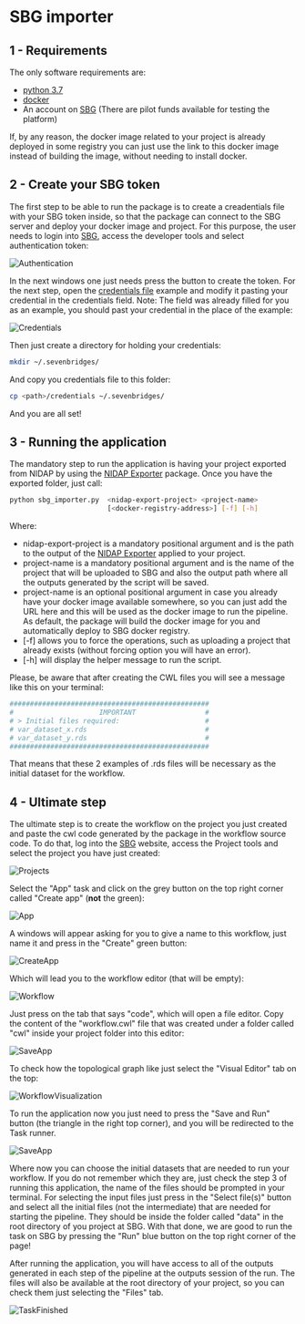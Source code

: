 # SBG importer

## 1 - Requirements
The only software requirements are:
- [python 3.7](https://www.python.org/downloads/release/python-3716/)
- [docker](https://www.docker.com)
- An account on [SBG](http://cgc.sbgenomics.com) (There are pilot funds available for testing the platform)

If, by any reason, the docker image related to your project is already deployed in some registry you can just use the link to this docker image instead of building the image, without needing to install docker.

## 2 - Create your SBG token
The first step to be able to run the package is to create a creadentials file with your SBG token inside, so that the package can connect to the SBG server and deploy your docker image and project. For this purpose, the user needs to login into [SBG](http://cgc.sbgenomics.com), access the developer tools and select authentication token:

![Authentication](.imgs/token.png)

In the next windows one just needs press the button to create the token. For the next step, open the [credentials file](examples/credentials) example and modify it pasting your credential in the credentials field. Note: The field was already filled for you as an example, you should past your credential in the place of the example:

![Credentials](.imgs/credentials.png)

Then just create a directory for holding your credentials:

```bash
mkdir ~/.sevenbridges/
```

And copy you credentials file to this folder:

```bash
cp <path>/credentials ~/.sevenbridges/
```

And you are all set!

## 3 - Running the application
The mandatory step to run the application is having your project exported from NIDAP by using the [NIDAP Exporter](https://github.com/fnlcr-bids-sdsi/nidap-export/tree/main/nidap_exporter) package. Once you have the exported folder, just call:

```bash
python sbg_importer.py  <nidap-export-project> <project-name>
                        [<docker-registry-address>] [-f] [-h]
```

Where:
- nidap-export-project is a mandatory positional argument and is the path to the output of the [NIDAP Exporter](https://github.com/fnlcr-bids-sdsi/nidap-export/tree/main/nidap_exporter) applied to your project.
- project-name is a mandatory positional argument and is the name of the project that will be uploaded to SBG and also the output path where all the outputs generated by the script will be saved.
- project-name is an optional positional argument in case you already have your docker image available somewhere, so you can just add the URL here and this will be used as the docker image to run the pipeline. As default, the package will build the docker image for you and automatically deploy to SBG docker registry.
- [-f] allows you to force the operations, such as uploading a project that already exists (without forcing option you will have an error).
- [-h] will display the helper message to run the script.

Please, be aware that after creating the CWL files you will see a message like this on your terminal:

```bash
#################################################
#                     IMPORTANT                 #
# > Initial files required:                     #   
# var_dataset_x.rds                             #
# var_dataset_y.rds                             #
#################################################
```

That means that these 2 examples of .rds files will be necessary as the initial dataset for the workflow.

## 4 - Ultimate step
The ultimate step is to create the workflow on the project you just created and paste the cwl code generated by the package in the workflow source code. To do that, log into the [SBG](http://cgc.sbgenomics.com) website, access the Project tools and select the project you have just created:

![Projects](.imgs/projects.png)

Select the "App" task and click on the grey button on the top right corner called "Create app" (<b>not</b> the green):

![App](.imgs/app.png)

A windows will appear asking for you to give a name to this workflow, just name it and press in the "Create" green button:

![CreateApp](.imgs/create_app.png)

Which will lead you to the workflow editor (that will be empty):

![Workflow](.imgs/workflow.png)

Just press on the tab that says "code", which will open a file editor. Copy the content of the "workflow.cwl" file that was created under a folder called "cwl" inside your project folder into this editor:

![SaveApp](.imgs/save_workflow.png)

To check how the topological graph  like just select the "Visual Editor" tab on the top:

![WorkflowVisualization](.imgs/workflow_pipe.png)

To run the application now you just need to press the "Save and Run" button (the triangle in the right top corner), and you will be redirected to the Task runner.

![SaveApp](.imgs/run.png)

Where now you can choose the initial datasets that are needed to run your workflow. If you do not remember which they are, just check the step 3 of running this application, the name of the files should be prompted in your terminal. For selecting the input files just press in the "Select file(s)" button and select all the initial files (not the intermediate) that are needed for starting the pipeline. They should be inside the folder called "data" in the root directory of you project at SBG. With that done, we are good to run the task on SBG by pressing the "Run" blue button on the top right corner of the page!

After running the application, you will have access to all of the outputs generated in each step of the pipeline at the outputs session of the run. The files will also be available at the root directory of your project, so you can check them just selecting the "Files" tab.

![TaskFinished](.imgs/task_done.png)